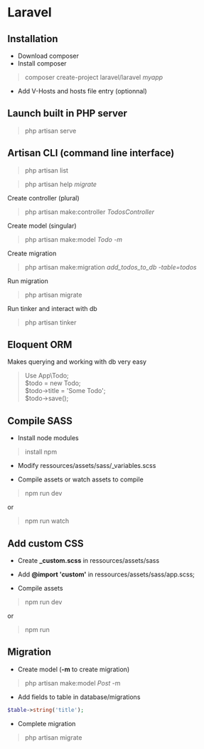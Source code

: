 # Laravel

## Installation

* Download composer
* Install composer
> composer create-project laravel/laravel _myapp_
* Add V-Hosts and hosts file entry (optionnal)

## Launch built in PHP server

> php artisan serve

## Artisan CLI (command line interface)

> php artisan list

> php artisan help _migrate_

Create controller (plural)
> php artisan make:controller _TodosController_

Create model (singular)
> php artisan make:model _Todo -m_

Create migration
> php artisan make:migration _add_todos_to_db -table=todos_

Run migration
> php artisan migrate

Run tinker and interact with db
> php artisan tinker

## Eloquent ORM

Makes querying and working with db very easy

> Use App\Todo;<br>
> $todo = new Todo;<br>
> $todo->title = 'Some Todo';<br>
> $todo->save();<br>

## Compile SASS

* Install node modules
> install npm

* Modify ressources/assets/sass/_variables.scss

* Compile assets or watch assets to compile
> npm run dev

or

> npm run watch

## Add custom CSS

* Create **_custom.scss** in ressources/assets/sass

* Add **@import 'custom'** in ressources/assets/sass/app.scss;

* Compile assets
> npm run dev

or

> npm run 

## Migration

* Create model (**-m** to create migration)
> php artisan make:model _Post_ -m

* Add fields to table in database/migrations
```php 
$table->string('title'); 
```

* Complete migration 
> php artisan migrate